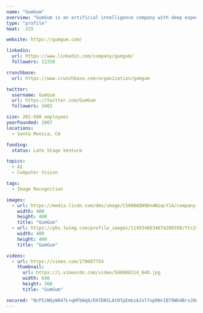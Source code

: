 ```yaml
---
name: "GumGum"
overview: "GumGum is an artificial intelligence company with deep expertise in computer vision and natural language processing. Its mission is to solve hard problems across media by teaching machines to see and understand the world. Since 2008, the company has applied its patented capabilities to serving media-related industries, including advertising and professional sports."
type: "profile"
heat: -315

website: https://gumgum.com/

linkedin:
  url: https://www.linkedin.com/company/gumgum/
  followers: 12258

crunchbase:
  url: https://www.crunchbase.com/organization/gumgum

twitter:
  username: GumGum
  url: https://twitter.com/GumGum
  followers: 3402

size: 201-500 employees
yearFounded: 2007
locations:
  - Santa Monica, CA

funding:
  status: Late Stage Venture

topics:
  - AI
  - Computer Vision

tags:
  - Image Recognition

images:
  - url: https://media.licdn.com/dms/image/C560BAQH9Dn4NzqcY1A/company-logo_400_400/0?e=1582156800&v=beta&t=jwYIw1Xl0kEpLngCb4zeGy5dpPHqnVrDce3Y1P90T-Y
    width: 400
    height: 400
    title: "GumGum"
  - url: https://pbs.twimg.com/profile_images/1149348634674286598/Ytc2ypMO_400x400.jpg
    width: 400
    height: 400
    title: "GumGum"

videos:
  - url: https://vimeo.com/179087754
    thumbnail:
      url: https://i.vimeocdn.com/video/586908314_640.jpg
      width: 640
      height: 360
      title: "GumGum"

secured: "NcPIzWQyW047L+qHFbWq9/EH7DNILAt0TpEmkzAJolfopRN+IB79WG4BrxJOmyTKD6xS4/ToLWCqwrlD+rzTJWP1P/w7bZ+sKVgt0o9QXb16jwGuKX8TN6hv7edDTo5zTR3bTENSEEtWcGOnGZ88Q51yDl4qAX+I4ICapqe/E+YdEpNdi5MUgbMH4RTdWsJMpmTER05U9/iJeGeqq83ljoS+lZo8Ut6t2PSv+Qx1tuXBR9nI0c/nl1sP/jBiTUqxyAqHR2KvQAV3eAshnuaNzEkwRmu8Ah4Haz/h+uEYviDRR2c9nhLBH9w20K/PKaqh;7B7+k6wQccdeu+C/Nb8zbg=="
---
```


